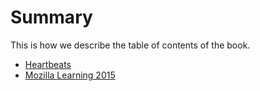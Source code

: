 # Summary

This is how we describe the table of contents of the book.

* [Heartbeats](heartbeats/intro.md)
* [Mozilla Learning 2015](learning2015/plan.md)

